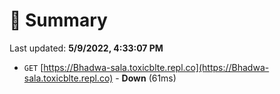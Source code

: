 # 📖 Summary
Last updated: **5/9/2022, 4:33:07 PM**

- `GET` [https://Bhadwa-sala.toxicblte.repl.co](https://Bhadwa-sala.toxicblte.repl.co) - **Down** (61ms)

